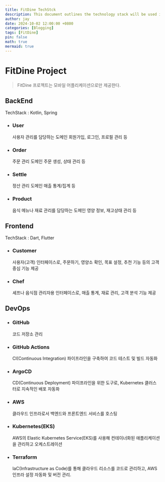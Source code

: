 ```yaml
---
title: FitDine TechStck
description: This document outlines the technology stack will be used in the project.
author: jay
date: 2024-10-02 12:00:00 +0800
categories: [Blogging]
tags: [FitDine]
pin: false
math: true
mermaid: true
---
```


# FitDine Project

> FitDine 프로젝트는 모바일 어플리케이션으로만 제공한다.

## BackEnd
TechStack : Kotlin, Spring
- ### **User**
  사용자 관리를 담당하는 도메인
  회원가입, 로그인, 프로필 관리 등
- ### **Order**
  주문 관리 도메인
  주문 생성, 상태 관리 등
- ### **Settle**
  정산 관리 도메인
  매출 통계/집계 등
- ### **Product**
  음식 메뉴나 재료 관리를 담당하는 도메인
  영양 정보, 재고상태 관리 등
## Frontend
TechStack : Dart, Flutter
- ### **Customer**
  사용자(고객) 인터페이스로, 주문하기, 영양소 확인, 목표 설정, 추천 기능 등의 고객 중심 기능 제공
- ### **Chef**
  셰프나 음식점 관리자용 인터페이스로, 매출 통계, 재료 관리, 고객 분석 기능 제공
## DevOps
- ### **GitHub**
  코드 저장소 관리
- ### **GitHub Actions**
  CI(Continuous Integration) 파이프라인을 구축하여 코드 테스트 및 빌드 자동화
- ### **ArgoCD**
  CD(Continuous Deployment) 파이프라인을 위한 도구로, Kubernetes 클러스터로 지속적인 배포 자동화
- ### **AWS**
  클라우드 인프라로서 백엔드와 프론트엔드 서비스를 호스팅
- ### **Kubernetes(EKS)**
  AWS의 Elastic Kubernetes Service(EKS)를 사용해 컨테이너화된 애플리케이션을 관리하고 오케스트레이션
- ### Terraform
  IaC(Infrastructure as Code)를 통해 클라우드 리소스를 코드로 관리하고, AWS 인프라 설정 자동화 및 버전 관리.

